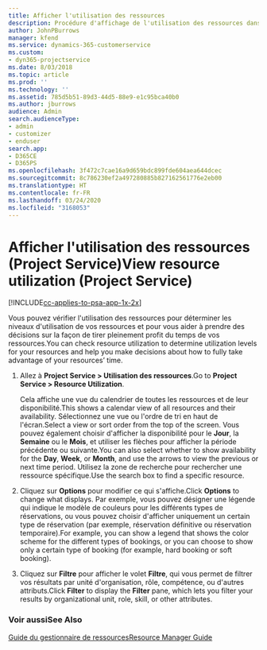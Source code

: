 ```yaml
---
title: Afficher l'utilisation des ressources
description: Procédure d'affichage de l'utilisation des ressources dans Project Service
author: JohnPBurrows
manager: kfend
ms.service: dynamics-365-customerservice
ms.custom:
- dyn365-projectservice
ms.date: 8/03/2018
ms.topic: article
ms.prod: ''
ms.technology: ''
ms.assetid: 785d5b51-89d3-44d5-88e9-e1c95bca40b0
ms.author: jburrows
audience: Admin
search.audienceType:
- admin
- customizer
- enduser
search.app:
- D365CE
- D365PS
ms.openlocfilehash: 3f472c7cae16a9d659bdc899fde604aea644dcec
ms.sourcegitcommit: 8c786230ef2a497280885b827162561776e2eb00
ms.translationtype: HT
ms.contentlocale: fr-FR
ms.lasthandoff: 03/24/2020
ms.locfileid: "3168053"
---
```

# <a name="view-resource-utilization-project-service"></a><span data-ttu-id="912a3-103">Afficher l'utilisation des ressources (Project Service)</span><span class="sxs-lookup"><span data-stu-id="912a3-103">View resource utilization (Project Service)</span></span>

[!INCLUDE[cc-applies-to-psa-app-1x-2x](../includes/cc-applies-to-psa-app-1x-2x.md)]

<span data-ttu-id="912a3-104">Vous pouvez vérifier l'utilisation des ressources pour déterminer les niveaux d'utilisation de vos ressources et pour vous aider à prendre des décisions sur la façon de tirer pleinement profit du temps de vos ressources.</span><span class="sxs-lookup"><span data-stu-id="912a3-104">You can check resource utilization to determine utilization levels for your resources and help you make decisions about how to fully take advantage of your resources’ time.</span></span>  
  
1. <span data-ttu-id="912a3-105">Allez à **Project Service > Utilisation des ressources**.</span><span class="sxs-lookup"><span data-stu-id="912a3-105">Go to **Project Service > Resource Utilization**.</span></span> 

     <span data-ttu-id="912a3-106">Cela affiche une vue du calendrier de toutes les ressources et de leur disponibilité.</span><span class="sxs-lookup"><span data-stu-id="912a3-106">This shows a calendar view of all resources and their availability.</span></span> <span data-ttu-id="912a3-107">Sélectionnez une vue ou l'ordre de tri en haut de l'écran.</span><span class="sxs-lookup"><span data-stu-id="912a3-107">Select a view or sort order from the top of the screen.</span></span> <span data-ttu-id="912a3-108">Vous pouvez également choisir d'afficher la disponibilité pour le **Jour**, la **Semaine** ou le **Mois**, et utiliser les flèches pour afficher la période précédente ou suivante.</span><span class="sxs-lookup"><span data-stu-id="912a3-108">You can also select whether to show availability for the **Day**, **Week**, or **Month**, and use the arrows to view the previous or next time period.</span></span> <span data-ttu-id="912a3-109">Utilisez la zone de recherche pour rechercher une ressource spécifique.</span><span class="sxs-lookup"><span data-stu-id="912a3-109">Use the search box to find a specific resource.</span></span>      
  
2. <span data-ttu-id="912a3-110">Cliquez sur **Options** pour modifier ce qui s'affiche.</span><span class="sxs-lookup"><span data-stu-id="912a3-110">Click **Options** to change what displays.</span></span> <span data-ttu-id="912a3-111">Par exemple, vous pouvez désigner une légende qui indique le modèle de couleurs pour les différents types de réservations, ou vous pouvez choisir d'afficher uniquement un certain type de réservation (par exemple, réservation définitive ou réservation temporaire).</span><span class="sxs-lookup"><span data-stu-id="912a3-111">For example, you can show a legend that shows the color scheme for the different types of bookings, or you can choose to show only a certain type of booking (for example, hard booking or soft booking).</span></span>  

3. <span data-ttu-id="912a3-112">Cliquez sur **Filtre** pour afficher le volet **Filtre**, qui vous permet de filtrer vos résultats par unité d'organisation, rôle, compétence, ou d'autres attributs.</span><span class="sxs-lookup"><span data-stu-id="912a3-112">Click **Filter** to display the **Filter** pane, which lets you filter your results by organizational unit, role, skill, or other attributes.</span></span>  
  
### <a name="see-also"></a><span data-ttu-id="912a3-113">Voir aussi</span><span class="sxs-lookup"><span data-stu-id="912a3-113">See Also</span></span>  
 [<span data-ttu-id="912a3-114">Guide du gestionnaire de ressources</span><span class="sxs-lookup"><span data-stu-id="912a3-114">Resource Manager Guide</span></span>](../project-service/resource-manager-guide.md)
